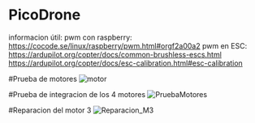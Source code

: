# PicoDrone

informacion útil:
pwm con raspberry: https://cocode.se/linux/raspberry/pwm.html#orgf2a00a2
pwm en ESC: https://ardupilot.org/copter/docs/common-brushless-escs.html
            https://ardupilot.org/copter/docs/esc-calibration.html#esc-calibration

#Prueba de motores
![motor](https://github.com/Addrys/ProyectoDrone/assets/93978561/428c61b0-450d-4c99-aa3a-54cddaeb51f3)


#Prueba de integracion de los 4 motores
![PruebaMotores](https://github.com/Addrys/ProyectoDrone/blob/0d5b3327bc5ed68c19ad7d15e08b4d21ac9d5ea6/PruebaConjuntaMotores.jpeg)

#Reparacion del motor 3
![Reparacion_M3](https://github.com/Addrys/ProyectoDrone/assets/93978561/81a4b155-ede7-4746-b9c9-45762e3086c7)

